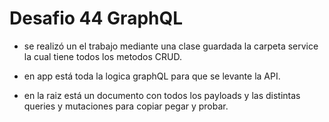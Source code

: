 # Desafio 44 GraphQL

* se realizó un el trabajo mediante una clase guardada la carpeta service la cual tiene todos los metodos CRUD. 

* en app está toda la logica  graphQL para que se levante la API.

* en la raiz está un documento con todos los payloads y las distintas queries y mutaciones para copiar pegar y probar.